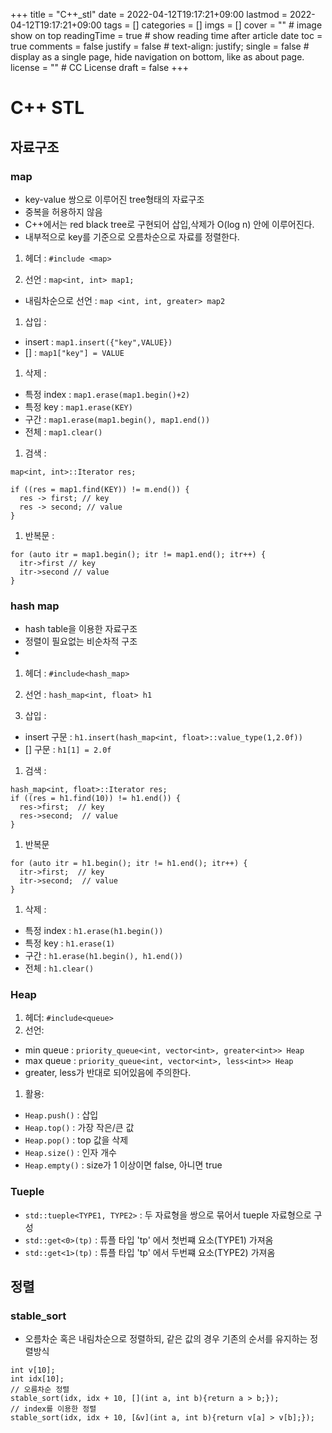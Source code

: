 +++
title = "C++_stl"
date = 2022-04-12T19:17:21+09:00
lastmod = 2022-04-12T19:17:21+09:00
tags = []
categories = []
imgs = []
cover = ""  # image show on top
readingTime = true  # show reading time after article date
toc = true
comments = false
justify = false  # text-align: justify;
single = false  # display as a single page, hide navigation on bottom, like as about page.
license = ""  # CC License
draft = false
+++

# C++ STL

## 자료구조

### map
- key-value 쌍으로 이루어진 tree형태의 자료구조
- 중복을 허용하지 않음
- C++에서는 red black tree로 구현되어 삽입,삭제가 O(log n) 안에 이루어진다.
- 내부적으로 key를 기준으로 오름차순으로 자료를 정렬한다.

1. 헤더 :  `#include <map>`

1. 선언 : `map<int, int> map1;`
  - 내림차순으로 선언 : `map <int, int, greater> map2`

1. 삽입 :
 - insert : `map1.insert({"key",VALUE})`
 - [] : `map1["key"] = VALUE`

1. 삭제 :
  - 특정 index : `map1.erase(map1.begin()+2)`
  - 특정 key : `map1.erase(KEY)`
  - 구간 : `map1.erase(map1.begin(), map1.end())`
  - 전체 : `map1.clear()`

1. 검색 :
  ```
  map<int, int>::Iterator res;

  if ((res = map1.find(KEY)) != m.end()) {
    res -> first; // key
    res -> second; // value
  }
  ```

1. 반복문 :
  ```
  for (auto itr = map1.begin(); itr != map1.end(); itr++) {
    itr->first // key
    itr->second // value
  }
  ```


### hash map
- hash table을 이용한 자료구조
- 정렬이 필요없는 비순차적 구조
-

1. 헤더 : `#include<hash_map>`

1. 선언 : `hash_map<int, float> h1`

1. 삽입 :
  - insert 구문 : `h1.insert(hash_map<int, float>::value_type(1,2.0f))`
  - [] 구문 : `h1[1] = 2.0f`

1. 검색 :
  ```
  hash_map<int, float>::Iterator res;
  if ((res = h1.find(10)) != h1.end()) {
    res->first;  // key
    res->second;  // value
  }
  ```

1. 반복문
  ```
  for (auto itr = h1.begin(); itr != h1.end(); itr++) {
    itr->first;  // key
    itr->second;  // value
  }
  ```

1. 삭제 :
  - 특정 index : `h1.erase(h1.begin())`
  - 특정 key : `h1.erase(1)`
  - 구간 : `h1.erase(h1.begin(), h1.end())`
  - 전체 : `h1.clear()`

### Heap
1. 헤더: `#include<queue>`
1. 선언:
  - min queue : `priority_queue<int, vector<int>, greater<int>> Heap`
  - max queue : `priority_queue<int, vector<int>, less<int>> Heap`
  - greater, less가 반대로 되어있음에 주의한다.

1. 활용:
  - `Heap.push()` : 삽입
  - `Heap.top()` : 가장 작은/큰 값
  - `Heap.pop()` : top 값을 삭제
  - `Heap.size()` : 인자 개수
  - `Heap.empty()` : size가 1 이상이면 false, 아니면 true


### Tueple
- `std::tueple<TYPE1, TYPE2>` : 두 자료형을 쌍으로 묶어서 tueple 자료형으로 구성
- `std::get<0>(tp)` : 튜플 타입 'tp' 에서 첫번쨰 요소(TYPE1) 가져옴
- `std::get<1>(tp)` : 튜플 타입 'tp' 에서 두번쨰 요소(TYPE2) 가져옴

## 정렬

### stable_sort
- 오름차순 혹은 내림차순으로 정렬하되, 같은 값의 경우 기존의 순서를 유지하는 정렬방식
```
int v[10];
int idx[10];
// 오름차순 정렬
stable_sort(idx, idx + 10, [](int a, int b){return a > b;});
// index를 이용한 정렬
stable_sort(idx, idx + 10, [&v](int a, int b){return v[a] > v[b];});
```
